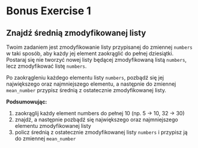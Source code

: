 # Bonus Exercise 1

## Znajdź średnią zmodyfikowanej listy

Twoim zadaniem jest zmodyfikowanie listy przypisanej do zmiennej `numbers` w taki sposób, aby każdy jej element zaokrąglić do pełnej dziesiątki. Postaraj się nie tworzyć nowej listy będącej zmodyfikowaną listą `numbers`, lecz zmodyfikować listę `numbers`.

Po zaokrągleniu każdego elementu listy `numbers`, pozbądź się jej największego oraz najmniejszego elementu, a następnie do zmiennej `mean_number` przypisz średnią z ostatecznie zmodyfikowanej listy.

**Podsumowując:**

1. zaokrąglij każdy element numbers do pełnej 10 (np. 5 -> 10, 32 -> 30)
2. znajdź, a następnie pozbądź się największego oraz najmniejszego elementu zmodyfikowanej listy
3. policz średnią z ostatecznie zmodyfikowanej listy `numbers` i przypisz ją do zmiennej `mean_number`